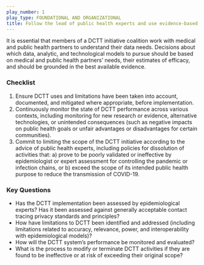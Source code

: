 ```yaml
---
play_number: 1
play_type: FOUNDATIONAL AND ORGANIZATIONAL
title: Follow the lead of public health experts and use evidence-based solutions
---
```


It is essential that members of a DCTT initiative coalition work with medical and public health partners to understand their data needs. Decisions about which data, analytic, and technological models to pursue should be based on medical and public health partners’ needs, their estimates of efficacy, and should be grounded in the best available evidence.

### Checklist
1. Ensure DCTT uses and limitations have been taken into account, documented, and mitigated where appropriate, before implementation.
2. Continuously monitor the state of DCTT performance across various contexts, including monitoring for new research or evidence, alternative technologies, or unintended consequences (such as negative impacts on public health goals or unfair advantages or disadvantages for certain communities).
3. Commit to limiting the scope of the DCTT initiative according to the advice of public health experts, including policies for dissolution of activities that: a) prove to be poorly validated or ineffective by epidemiologist or expert assessment for controlling the pandemic or infection chains, or b) exceed the scope of its intended public health purpose to reduce the transmission of COVID-19.

### Key Questions
- Has the DCTT implementation been assessed by epidemiological experts? Has it been assessed against generally acceptable contact tracing privacy standards and principles? 
- How have limitations to DCTT been identified and addressed (including limitations related to accuracy, relevance, power, and interoperability with epidemiological models)?
- How will the DCTT system’s performance be monitored and evaluated?
- What is the process to modify or terminate DCTT activities if they are found to be ineffective or at risk of exceeding their original scope?
